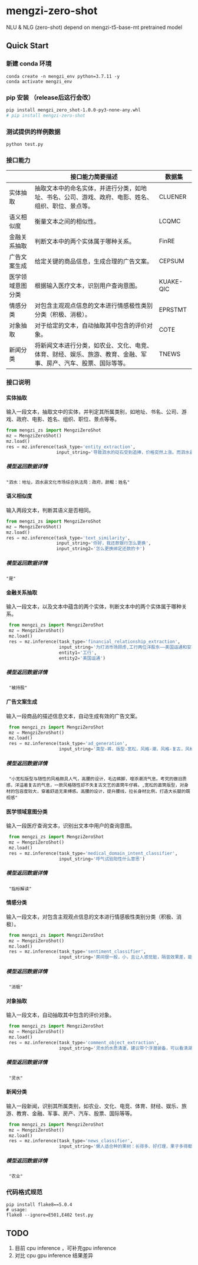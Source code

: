 # mengzi-zero-shot
NLU &amp; NLG (zero-shot) depend on mengzi-t5-base-mt pretrained model

## Quick Start
### 新建 conda 环境
```
conda create -n mengzi_env python=3.7.11 -y
conda activate mengzi_env
```

### pip 安装 （release后这行会改） 
```bash
pip install mengzi_zero_shot-1.0.0-py3-none-any.whl
# pip install mengzi-zero-shot
```

### 测试提供的样例数据
```
python test.py
```

### 接口能力

|                  | 接口能力简要描述                                             | 数据集    |
| ---------------- | ------------------------------------------------------------ | --------- |
| 实体抽取         | 抽取文本中的命名实体，并进行分类，如地址、书名、公司、游戏、政府、电影、姓名、组织、职位、景点等。 | CLUENER   |
| 语义相似度       | 衡量文本之间的相似性。                                       | LCQMC     |
| 金融关系抽取     | 判断文本中的两个实体属于哪种关系。                           | FinRE     |
| 广告文案生成     | 给定关键的商品信息，生成合理的广告文案。                     | CEPSUM    |
| 医学领域意图分类 | 根据输入医疗文本，识别用户查询意图。                         | KUAKE-QIC |
| 情感分类         | 对包含主观观点信息的文本进行情感极性类别分类（积极、消极）。 | EPRSTMT   |
| 对象抽取         | 对于给定的文本，自动抽取其中包含的评价对象。                 | COTE      |
| 新闻分类         | 将新闻文本进行分类，如农业、文化、电竞、体育、财经、娱乐、旅游、教育、金融、军事、房产、汽车、股票、国际等等。 | TNEWS     |



### 接口说明

#### 实体抽取

输入一段文本，抽取文中的实体，并判定其所属类别，如地址、书名、公司、游戏、政府、电影、姓名、组织、职位、景点等等。

```python
from mengzi_zs import MengziZeroShot
mz = MengziZeroShot()
mz.load()
res = mz.inference(task_type='entity_extraction', 
                   input_string='导致泗水的砭石受到追捧，价格突然上涨。而泗水县文化市场综合执法局颜鲲表示，根据监控')
```

##### 模型返回数据详情

```
"泗水：地址，泗水县文化市场综合执法局：政府，颜鲲：姓名"
```



#### 语义相似度

输入两段文本，判断其语义是否相同。

```python
from mengzi_zs import MengziZeroShot
mz = MengziZeroShot()
mz.load()
res = mz.inference(task_type='text_similarity', 
                   input_string='你好，我还款银行怎么更换',
                   input_string2='怎么更换绑定还款的卡')
```

##### 模型返回数据详情

```
"是"
```



#### 金融关系抽取

输入一段文本，以及文本中蕴含的两个实体，判断文本中的两个实体属于哪种关系。

```python
 from mengzi_zs import MengziZeroShot
 mz = MengziZeroShot()
 mz.load()
 res = mz.inference(task_type='financial_relationship_extraction', 
                    input_string='为打消市场顾虑,工行两位洋股东——美国运通和安联集团昨晚做出承诺,近期不会减持工行H股。',
                    entity1='工行',
                   	entity2='美国运通')
```

##### 模型返回数据详情

```
 "被持股"
```



#### 广告文案生成

输入一段商品的描述信息文本，自动生成有效的广告文案。

```python
 from mengzi_zs import MengziZeroShot
 mz = MengziZeroShot()
 mz.load()
 res = mz.inference(task_type='ad_generation', 
                    input_string='类型-裤，版型-宽松，风格-潮，风格-复古，风格-文艺，图案-复古，裤型-直筒裤，裤腰型-高腰，裤口-毛边')
```

##### 模型返回数据详情

```
 "小宽松版型与随性的风格颇具人气，高腰的设计，毛边裤脚，增添潮流气息。考究的做旧质感，洋溢着复古的气息，一款风格随性却不失复古文艺的直筒牛仔裤。,宽松的直筒版型，对身材的包容度较大，穿着舒适无束缚感。高腰的设计，提升腰线，拉长身材比例，打造大长腿的既视感"
```



#### 医学领域意图分类

输入一段医疗查询文本，识别出文本中用户的查询意图。

```python
 from mengzi_zs import MengziZeroShot
 mz = MengziZeroShot()
 mz.load()
 res = mz.inference(task_type='medical_domain_intent_classifier', 
                    input_string='呼气试验阳性什么意思')
```

##### 模型返回数据详情

```
 "指标解读"
```



#### 情感分类

输入一段文本，对包含主观观点信息的文本进行情感极性类别分类（积极、消极）。

```python
 from mengzi_zs import MengziZeroShot
 mz = MengziZeroShot()
 mz.load()
 res = mz.inference(task_type='sentiment_classifier', 
                    input_string='房间很一般，小，且让人感觉脏，隔音效果差，能听到走廊的人讲话，走廊光线昏暗，旁边没有什么可吃')
```

##### 模型返回数据详情

```
 "消极"
```



#### 对象抽取

输入一段文本，自动抽取其中包含的评价对象。

```python
 from mengzi_zs import MengziZeroShot
 mz = MengziZeroShot()
 mz.load()
 res = mz.inference(task_type='comment_object_extraction', 
                    input_string='灵水的水质清澈，建议带个浮潜装备，可以看清湖里的小鱼。')
```

##### 模型返回数据详情

```
 "灵水"
```





#### 新闻分类

输入一段新闻，识别其所属类别，如农业、文化、电竞、体育、财经、娱乐、旅游、教育、金融、军事、房产、汽车、股票、国际等等。

```python
 from mengzi_zs import MengziZeroShot
 mz = MengziZeroShot()
 mz.load()
 res = mz.inference(task_type='news_classifier', 
                    input_string='懒人适合种的果树：长得多、好打理，果子多得都得送邻居吃')
```

##### 模型返回数据详情

```
 "农业"
```


### 代码格式规范
```
pip install flake8==5.0.4
# usage: 
flake8 --ignore=E501,E402 test.py
```

## TODO
1. 目前 cpu inference ，可补充gpu inference
2. 对比 cpu gpu inference 结果差异
